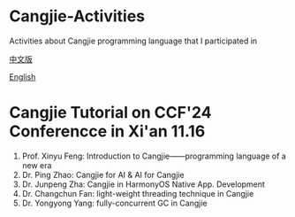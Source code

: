 # Cangjie-Activities
Activities about Cangjie programming language that I participated in

[中文版](README.zh.md)

[English](README.md)

# Cangjie Tutorial on CCF'24 Conferencce in Xi'an 11.16
1. Prof. Xinyu Feng: Introduction to Cangjie——programming language of a new era
2. Dr. Ping Zhao: Cangjie for AI & AI for Cangjie
3. Dr. Junpeng Zha: Cangjie in HarmonyOS Native App. Development
4. Dr. Changchun Fan: light-weight threading technique in Cangjie
5. Dr. Yongyong Yang: fully-concurrent GC in Cangjie
